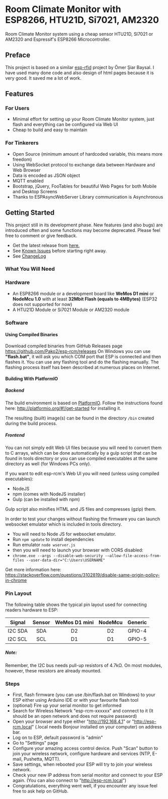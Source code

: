 # Room Climate Monitor with ESP8266, HTU21D, Si7021, AM2320

Room Climate Monitor system using a cheap sensor HTU21D, SI7021 or AM2320 and Espressif's ESP8266 Microcontroller. 

## Preface
This project is based on a similar [esp-rfid](https://github.com/esprfid/esp-rfid) project by Ömer Şiar Baysal. I have used many done code and also design of html pages because it is very good. It saved me a lot of work.

## Features
### For Users
* Minimal effort for setting up your Room Climate Monitor system, just flash and everything can be configured via Web UI
* Cheap to build and easy to maintain
### For Tinkerers
* Open Source (minimum amount of hardcoded variable, this means more freedom)
* Using WebSocket protocol to exchange data between Hardware and Web Browser
* Data is encoded as JSON object
* MQTT enabled
* Bootstrap, jQuery, FooTables for beautiful Web Pages for both Mobile and Desktop Screens
* Thanks to ESPAsyncWebServer Library communication is Asynchronous

## Getting Started
This project still in its development phase. New features (and also bugs) are introduced often and some functions may become deprecated. Please feel free to comment or give feedback.

* Get the latest release from [here.](https://github.com/Pako2/esp-rcm/releases)
* See [Known Issues](https://github.com/Pako2/esp-rcm#known-issues) before starting right away.
* See [ChangeLog](https://github.com/Pako2/esp-rcm/blob/dev/CHANGELOG.md)

### What You Will Need
### Hardware
* An ESP8266 module or a development board like **WeMos D1 mini** or **NodeMcu 1.0** with at least **32Mbit Flash (equals to 4MBytes)** (ESP32 does not supported for now)
* A HTU21D Module or Si7021 Module or AM2320 module


### Software
#### Using Compiled Binaries
Download compiled binaries from GitHub Releases page
https://github.com/Pako2/esp-rcm/releases
On Windows you can use **"flash.bat"**, it will ask you which COM port that ESP is connected and then flashes it. You can use any flashing tool and do the flashing manually. The flashing process itself has been described at numerous places on Internet.

#### Building With PlatformIO
##### Backend
The build environment is based on [PlatformIO](http://platformio.org). Follow the instructions found here: http://platformio.org/#!/get-started for installing it.

The resulting (built) image(s) can be found in the directory ```/bin``` created during the build process.

##### Frontend
You can not simply edit Web UI files because you will need to convert them to C arrays, which can be done automatically by a gulp script that can be found in tools directory or you can use compiled executables at the same directory as well (for Windows PCs only).

If you want to edit esp-rcm's Web UI you will need (unless using compiled executables):
* NodeJS
* npm (comes with NodeJS installer)
* Gulp (can be installed with npm)

Gulp script also minifies HTML and JS files and compresses (gzip) them. 

In order to test your changes without flashing the firmware you can launch websocket emulator which is included in tools directory.
* You will need to Node JS for websocket emulator.
* Run ```npm update``` to install dependencies
* Run emulator  ```node wserver.js```
* then you will need to launch your browser with CORS disabled:
* ```chrome.exe --args --disable-web-security -–allow-file-access-from-files --user-data-dir="C:\Users\USERNAME"```

Get more information here: https://stackoverflow.com/questions/3102819/disable-same-origin-policy-in-chrome


### Pin Layout

The following table shows the typical pin layout used for connecting readers hardware to ESP:

| Signal    | Sensor | WeMos D1 mini | NodeMcu | Generic     |
|-----------|:------:|:-------------:|:-------:|:-----------:|
| I2C SDA   |  SDA   | D2            | D2      | GPIO-4      |
| I2C SCL   |  SCL   | D1            | D1      | GPIO-5     |
##### Note:
Remember, the I2C bus needs pull-up resistors of 4.7kΩ. On most modules, however, these resistors are already mounted.
### Steps
* First, flash firmware (you can use /bin/flash.bat on Windows) to your ESP either using Arduino IDE or with your favourite flash tool
* (optional) Fire up your serial monitor to get informed
* Search for Wireless Network "esp-rcm-xxxxxx" and connect to it (It should be an open network and does not require password)
* Open your browser and type either "http://192.168.4.1" or "http://esp-rcm.local" (.local needs Bonjour installed on your computer) on address bar.
* Log on to ESP, default password is "admin"
* Go to "Settings" page
* Configure your amazing access control device. Push "Scan" button to join your wireless network, configure hardware and services (NTP, E-mail, Pushetta, MQTT).
* Save settings, when rebooted your ESP will try to join your wireless network.
* Check your new IP address from serial monitor and connect to your ESP again. (You can also connect to "http://esp-rcm.local")
* Congratulations, everything went well, if you encounter any issue feel free to ask help on GitHub.

